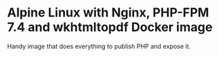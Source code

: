 # Alpine Linux with Nginx, PHP-FPM 7.4 and wkhtmltopdf Docker image

Handy image that does everything to publish PHP and expose it.
